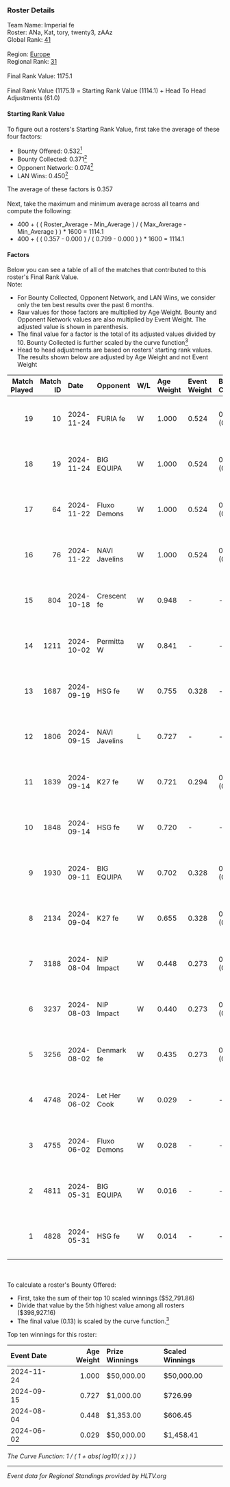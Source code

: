 ### Roster Details<br />
Team Name: Imperial fe<br />
Roster: ANa, Kat, tory, twenty3, zAAz<br />
Global Rank: [41](../../standings_global_2024_11_25.md)<br />
<br />
Region: [Europe]( ../../standings_europe_2024_11_25.md)<br />
Regional Rank: [31]( ../../standings_europe_2024_11_25.md)<br />
<br />
Final Rank Value:  1175.1<br />
<br />
Final Rank Value (1175.1) = Starting Rank Value (1114.1) + Head To Head Adjustments (61.0)<br />

#### Starting Rank Value<br />
To figure out a rosters's Starting Rank Value, first take the average of these four factors:<br />
- Bounty Offered: 0.532[<sup>1</sup>](#table2)
- Bounty Collected: 0.371[<sup>2</sup>](#table1)
- Opponent Network: 0.074[<sup>2</sup>](#table1)
- LAN Wins: 0.450[<sup>2</sup>](#table1)

The average of these factors is 0.357<br />
<br />
Next, take the maximum and minimum average across all teams and compute the following:<br />
- 400 + ( ( Roster_Average - Min_Average ) / ( Max_Average - Min_Average ) ) * 1600 = 1114.1
- 400 + ( ( 0.357 - 0.000 ) / ( 0.799 - 0.000 ) ) * 1600 = 1114.1


#### Factors<br />
Below you can see a table of all of the matches that contributed to this roster's Final Rank Value.<br />
Note:<br />

- For Bounty Collected, Opponent Network, and LAN Wins, we consider only the ten best results over the past 6 months.
- Raw values for those factors are multiplied by Age Weight. Bounty and Opponent Network values are also multiplied by Event Weight. The adjusted value is shown in parenthesis.
- The final value for a factor is the total of its adjusted values divided by 10. Bounty Collected is further scaled by the curve function[<sup>3</sup>](#curveFunction)
- Head to head adjustments are based on rosters' starting rank values. The results shown below are adjusted by Age Weight and not Event Weight
<span id="table1"></span><br />


| Match Played | Match ID | Date       | Opponent      | W/L | Age Weight | Event Weight | Bounty Collected | Opponent Network | LAN Wins  | H2H Adj. | Roster                        |
| -: | -: | :- | :- | :- | :- | :- | :- | :- | :- | -: | :- |
|           19 |       10 | 2024-11-24 | FURIA fe      | W   | 1.000      | 0.524        | 0.079 (0.041)    | 0.312 (0.163)    | 1 (1.000) |    13.90 | ANa, Kat, tory, twenty3, zAAz |
|           18 |       19 | 2024-11-24 | BIG EQUIPA    | W   | 1.000      | 0.524        | 0.033 (0.017)    | 0.153 (0.080)    | 1 (1.000) |     5.27 | ANa, Kat, tory, twenty3, zAAz |
|           17 |       64 | 2024-11-22 | Fluxo Demons  | W   | 1.000      | 0.524        | 0.024 (0.013)    | 0.198 (0.103)    | 1 (1.000) |     4.24 | ANa, Kat, tory, twenty3, zAAz |
|           16 |       76 | 2024-11-22 | NAVI Javelins | W   | 1.000      | 0.524        | 0.214 (0.112)    | 0.399 (0.209)    | 1 (1.000) |    20.93 | ANa, Kat, tory, twenty3, zAAz |
|           15 |      804 | 2024-10-18 | Crescent fe   | W   | 0.948      | -            | -                | -                | 0 (0.000) |     1.84 | ANa, Kat, tory, twenty3, zAAz |
|           14 |     1211 | 2024-10-02 | Permitta W    | W   | 0.841      | -            | -                | -                | 0 (0.000) |     1.50 | ANa, Kat, tory, twenty3, zAAz |
|           13 |     1687 | 2024-09-19 | HSG fe        | W   | 0.755      | 0.328        | -                | 0.088 (0.022)    | -         |     1.88 | ANa, Kat, tory, twenty3, zAAz |
|           12 |     1806 | 2024-09-15 | NAVI Javelins | L   | 0.727      | -            | -                | -                | -         |    -6.93 | ANa, Kat, tory, twenty3, zAAz |
|           11 |     1839 | 2024-09-14 | K27 fe        | W   | 0.721      | 0.294        | 0.015 (0.003)    | 0.188 (0.040)    | -         |     3.08 | ANa, Kat, tory, twenty3, zAAz |
|           10 |     1848 | 2024-09-14 | HSG fe        | W   | 0.720      | -            | -                | -                | -         |     1.79 | ANa, Kat, tory, twenty3, zAAz |
|            9 |     1930 | 2024-09-11 | BIG EQUIPA    | W   | 0.702      | 0.328        | 0.033 (0.008)    | 0.153 (0.035)    | -         |     4.14 | ANa, Kat, tory, twenty3, zAAz |
|            8 |     2134 | 2024-09-04 | K27 fe        | W   | 0.655      | 0.328        | 0.015 (0.003)    | 0.188 (0.040)    | -         |     2.67 | ANa, Kat, tory, twenty3, zAAz |
|            7 |     3188 | 2024-08-04 | NIP Impact    | W   | 0.448      | 0.273        | 0.019 (0.002)    | 0.180 (0.022)    | -         |     2.20 | ANa, Kat, tory, twenty3, zAAz |
|            6 |     3237 | 2024-08-03 | NIP Impact    | W   | 0.440      | 0.273        | 0.019 (0.002)    | 0.180 (0.022)    | -         |     2.16 | ANa, Kat, tory, twenty3, zAAz |
|            5 |     3256 | 2024-08-02 | Denmark fe    | W   | 0.435      | 0.273        | 0.015 (0.002)    | -                | -         |     1.98 | ANa, Kat, tory, twenty3, zAAz |
|            4 |     4748 | 2024-06-02 | Let Her Cook  | W   | 0.029      | -            | -                | -                | 1 (0.029) |     0.08 | ANa, Kat, tory, twenty3, zAAz |
|            3 |     4755 | 2024-06-02 | Fluxo Demons  | W   | 0.028      | -            | -                | -                | 1 (0.028) |     0.13 | ANa, Kat, tory, twenty3, zAAz |
|            2 |     4811 | 2024-05-31 | BIG EQUIPA    | W   | 0.016      | -            | -                | -                | 1 (0.016) |     0.10 | ANa, Kat, tory, twenty3, zAAz |
|            1 |     4828 | 2024-05-31 | HSG fe        | W   | 0.014      | -            | -                | -                | 1 (0.014) |     0.04 | ANa, Kat, tory, twenty3, zAAz |

<br />
<span id="table2"></span><br />
To calculate a roster's Bounty Offered:<br />

- First, take the sum of their top 10 scaled winnings ($52,791.86)
- Divide that value by the 5th highest value among all rosters ($398,927.16)
- The final value (0.13) is scaled by the curve function.[<sup>3</sup>](#curveFunction)

Top ten winnings for this roster:<br />

| Event Date | Age Weight | Prize Winnings | Scaled Winnings |
| :- | -: | :- | :- |
| 2024-11-24 |      1.000 | $50,000.00     | $50,000.00      |
| 2024-09-15 |      0.727 | $1,000.00      | $726.99         |
| 2024-08-04 |      0.448 | $1,353.00      | $606.45         |
| 2024-06-02 |      0.029 | $50,000.00     | $1,458.41       |


<span id="curveFunction"></span>_The Curve Function: 1 / ( 1 + abs( log10( x ) ) )_<br />

---
_Event data for Regional Standings provided by HLTV.org_<br />
